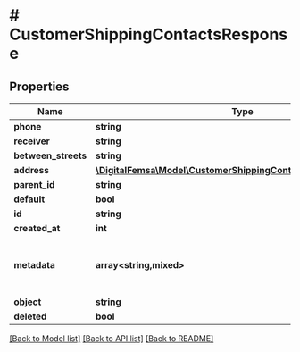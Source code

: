 # # CustomerShippingContactsResponse

## Properties

Name | Type | Description | Notes
------------ | ------------- | ------------- | -------------
**phone** | **string** |  | [optional]
**receiver** | **string** |  | [optional]
**between_streets** | **string** |  | [optional]
**address** | [**\DigitalFemsa\Model\CustomerShippingContactsResponseAddress**](CustomerShippingContactsResponseAddress.md) |  | [optional]
**parent_id** | **string** |  | [optional]
**default** | **bool** |  | [optional]
**id** | **string** |  | [optional]
**created_at** | **int** |  | [optional]
**metadata** | **array<string,mixed>** | Metadata associated with the shipping contact | [optional]
**object** | **string** |  | [optional]
**deleted** | **bool** |  | [optional]

[[Back to Model list]](../../README.md#models) [[Back to API list]](../../README.md#endpoints) [[Back to README]](../../README.md)
